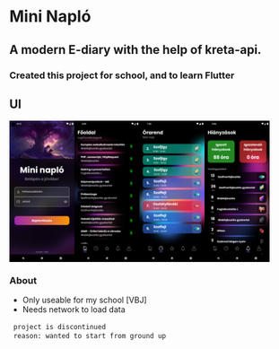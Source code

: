 # Mini Napló

## A modern E-diary with the help of kreta-api. 
### Created this project for school, and to learn Flutter 

## UI
<div style="display: flex;">
  <img src="assets/ui_examples/login_ui.png" alt="Login UI" style="width: 23%;">
  <img src="assets/ui_examples/main_page.png" alt="Main Page" style="width: 23%;">
  <img src="assets/ui_examples/timetable_page.png" alt="Timetable Page" style="width: 23%;">
  <img src="assets/ui_examples/absences_page.png" alt="Absences Page" style="width: 23%;">
</div>


### About
- Only useable for my school [VBJ] 
- Needs network to load data

```
 project is discontinued
 reason: wanted to start from ground up 
```





